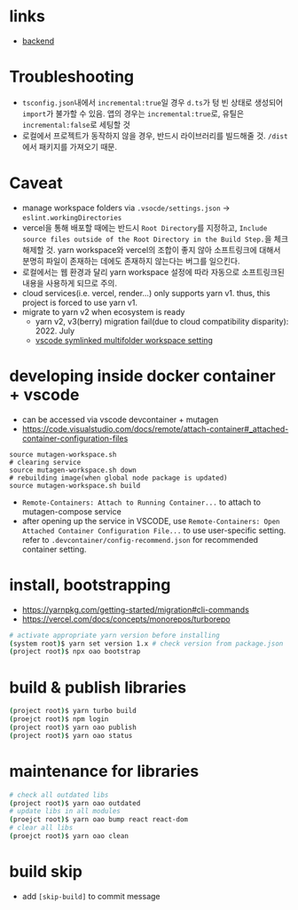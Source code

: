 # links

- [backend](https://github.com/rabelais88/portfolio-backend-2021)

# Troubleshooting

- `tsconfig.json`내에서 `incremental:true`일 경우 `d.ts`가 텅 빈 상태로 생성되어 `import`가 불가할 수 있음. 앱의 경우는 `incremental:true`로, 유틸은 `incremental:false`로 세팅할 것
- 로컬에서 프로젝트가 동작하지 않을 경우, 반드시 라이브러리를 빌드해줄 것. `/dist`에서 패키지를 가져오기 때문.

# Caveat

- manage workspace folders via `.vsocde/settings.json` -> `eslint.workingDirectories`
- vercel을 통해 배포할 때에는 반드시 `Root Directory`를 지정하고, `Include source files outside of the Root Directory in the Build Step.`을 체크 해제할 것. yarn workspace와 vercel의 조합이 좋지 않아 소프트링크에 대해서 분명히 파일이 존재하는 데에도 존재하지 않는다는 버그를 일으킨다.
- 로컬에서는 웹 환경과 달리 yarn workspace 설정에 따라 자동으로 소프트링크된 내용을 사용하게 되므로 주의.
- cloud services(i.e. vercel, render...) only supports yarn v1. thus, this project is forced to use yarn v1.
- migrate to yarn v2 when ecosystem is ready
  - yarn v2, v3(berry) migration fail(due to cloud compatibility disparity): 2022. July
  - [vscode symlinked multifolder workspace setting](https://code.visualstudio.com/docs/editor/workspaces#_workspace-settings)

# developing inside docker container + vscode

- can be accessed via vscode devcontainer + mutagen
- https://code.visualstudio.com/docs/remote/attach-container#_attached-container-configuration-files

```
source mutagen-workspace.sh
# clearing service
source mutagen-workspace.sh down
# rebuilding image(when global node package is updated)
source mutagen-workspace.sh build
```

- `Remote-Containers: Attach to Running Container...` to attach to mutagen-compose service
- after opening up the service in VSCODE,
  use `Remote-Containers: Open Attached Container Configuration File...` to use user-specific setting.
  refer to `.devcontainer/config-recommend.json` for recommended container setting.

# install, bootstrapping

- https://yarnpkg.com/getting-started/migration#cli-commands
- https://vercel.com/docs/concepts/monorepos/turborepo

```sh
# activate appropriate yarn version before installing
(system root)$ yarn set version 1.x # check version from package.json
(project root)$ npx oao bootstrap
```

# build & publish libraries

```sh
(project root)$ yarn turbo build
(proejct root)$ npm login
(project root)$ yarn oao publish
(project root)$ yarn oao status
```

# maintenance for libraries

```sh
# check all outdated libs
(project root)$ yarn oao outdated
# update libs in all modules
(proejct root)$ yarn oao bump react react-dom
# clear all libs
(proejct root)$ yarn oao clean
```

# build skip

- add `[skip-build]` to commit message

